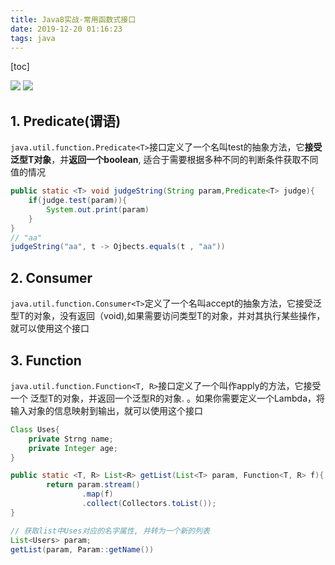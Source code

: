 ```yaml
---
title: Java8实战-常用函数式接口
date: 2019-12-20 01:16:23
tags: java
---
```


[toc]

![](https://mynoteimg.oss-cn-beijing.aliyuncs.com/20191220011454.png)
![](https://mynoteimg.oss-cn-beijing.aliyuncs.com/20191220011514.png)

## 1. Predicate(谓语)

`java.util.function.Predicate<T>`接口定义了一个名叫test的抽象方法，它**接受泛型T对象**，并**返回一个boolean**, 适合于需要根据多种不同的判断条件获取不同值的情况

```java
public static <T> void judgeString(String param,Predicate<T> judge){
    if(judge.test(param)){
        System.out.print(param)
    }
}
// "aa"
judgeString("aa", t -> Ojbects.equals(t , "aa"))
```

## 2. Consumer

`java.util.function.Consumer<T>`定义了一个名叫accept的抽象方法，它接受泛型T的对象，没有返回（void),如果需要访问类型T的对象，并对其执行某些操作，就可以使用这个接口

## 3. Function

`java.util.function.Function<T, R>`接口定义了一个叫作apply的方法，它接受一个 泛型T的对象，并返回一个泛型R的对象. 。如果你需要定义一个Lambda，将输入对象的信息映射到输出，就可以使用这个接口

```java
Class Uses{
    private Strng name;
    private Integer age;
}

public static <T, R> List<R> getList(List<T> param, Function<T, R> f){
        return param.stream()
                .map(f)
                .collect(Collectors.toList());
}

// 获取list中Uses对应的名字属性, 并转为一个新的列表
List<Users> param;
getList(param, Param::getName())

```
